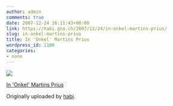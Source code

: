 ```yaml
---
author: admin
comments: true
date: 2007-12-24 16:11:43+00:00
link: https://habi.gna.ch/2007/12/24/in-onkel-martins-prius/
slug: in-onkel-martins-prius
title: In 'Onkel' Martins Prius
wordpress_id: 1100
categories:
- none
---
```



 [![](https://static.flickr.com/2137/2132884083_4a1fb995c6_m.jpg)](https://www.flickr.com/photos/habi/2132884083/)
   

 
  [In 'Onkel' Martins Prius](https://www.flickr.com/photos/habi/2132884083/)
    

  Originally uploaded by [habi](https://www.flickr.com/people/habi/).
 




  

